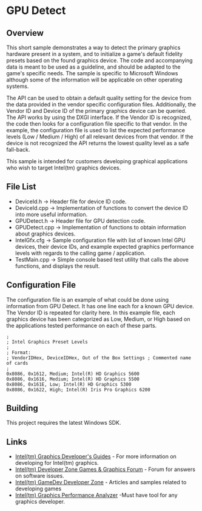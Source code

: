 # GPU Detect

## Overview
This short sample demonstrates a way to detect the primary graphics hardware present in a system, and to initialize a game's default fidelity presets based on the found graphics device. The code and accompanying data is meant to be used as a guideline, and should be adapted to the game's specific needs. The sample is specific to Microsoft Windows although some of the information will be applicable on other operating systems.

The API can be used to obtain a default quality setting for the device from the data provided in the vendor specific configuration files. Additionally, the Vendor ID and Device ID of the primary graphics device can be queried. The API works by using the DXGI interface. If the Vendor ID is recognized, the code then looks for a configuration file specific to that vendor. In the example, the configuration file is used to list the expected performance levels (Low / Medium / High) of all relevant devices from that vendor. If the device is not recognized the API returns the lowest quality level as a safe fall-back.

This sample is intended for customers developing graphical applications who wish to target Intel(tm) graphics devices.
## File List
*	DeviceId.h -> Header file for device ID code.
*	DeviceId.cpp -> Implementation of functions to convert the device ID into more useful information.
*	GPUDetect.h -> Header file for GPU detection code.
*	GPUDetect.cpp -> Implementation of functions to obtain information about graphics devices.
*	IntelGfx.cfg -> Sample configuration file with list of known Intel GPU devices, their device IDs, and example expected graphics performance levels with regards to the calling game / application.
*	TestMain.cpp -> Simple console based test utility that calls the above functions, and displays the result.

## Configuration File
The configuration file is an example of what could be done using information from GPU Detect. It has one line each for a known GPU device. The Vendor ID is repeated for clarity here. In this example file, each graphics device has been categorized as Low, Medium, or High based on the applications tested performance on each of these parts.
```
;
; Intel Graphics Preset Levels
;
; Format: 
; VendorIDHex, DeviceIDHex, Out of the Box Settings ; Commented name of cards
;
0x8086, 0x1612, Medium; Intel(R) HD Graphics 5600
0x8086, 0x1616, Medium; Intel(R) HD Graphics 5500
0x8086, 0x161E, Low; Intel(R) HD Graphics 5300
0x8086, 0x1622, High; Intel(R) Iris Pro Graphics 6200
```

## Building
This project requires the latest Windows SDK.

## Links
*	[Intel(tm) Graphics Developer's Guides](https://software.intel.com/en-us/articles/intel-hd-graphics-developers-guides) - For more information on developing for Intel(tm) graphics.
*	[Intel(tm) Developer Zone Games & Graphics Forum](https://software.intel.com/en-us/forums/developing-games-and-graphics-on-intel) - Forum for answers on software issues.
*	[Intel(tm) GameDev Developer Zone](https://software.intel.com/en-us/gamedev) - Articles and samples related to developing games
*	[Intel(tm) Graphics Performance Analyzer](https://software.intel.com/en-us/gpa) -Must have tool for any graphics developer.
